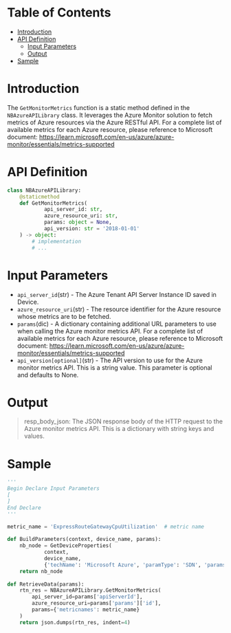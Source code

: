 # Table of Contents
- [Introduction](#introduction)
- [API Definition](#api_def)
    - [Input Parameters](#input)
    - [Output](#output)    
- [Sample](#sample)   

# Introduction <a name="introduction"></a>
The `GetMonitorMetrics` function is a static method defined in the `NBAzureAPILibrary` class. It leverages the Azure Monitor solution to fetch metrics of Azure resources via the Azure RESTful API.
For a complete list of available metrics for each Azure resource, please reference to Microsoft document: https://learn.microsoft.com/en-us/azure/azure-monitor/essentials/metrics-supported

# API Definition <a name="api_def"></a>
```python
class NBAzureAPILibrary:
    @staticmethod
    def GetMonitorMetrics(
            api_server_id: str,
            azure_resource_uri: str,
            params: object = None,
            api_version: str = '2018-01-01'
    ) -> object:
        # implementation
        # ...
```

# Input Parameters <a name="input"></a>
 - `api_server_id`(str) - The Azure Tenant API Server Instance ID saved in Device.
 - `azure_resource_uri`(str) - The resource identifier for the Azure resource whose metrics are to be fetched.
 - `params`(dic) - A dictionary containing additional URL parameters to use when calling the Azure monitor metrics API. For a complete list of available metrics for each Azure resource, please reference to Microsoft document: https://learn.microsoft.com/en-us/azure/azure-monitor/essentials/metrics-supported
 - `api_version[optional]`(str) - The API version to use for the Azure monitor metrics API. This is a string value. This parameter is optional and defaults to None. 

# Output <a name="output"></a>
> resp_body_json: The JSON response body of the HTTP request to the Azure monitor metrics API. This is a dictionary with string keys and values.

# Sample <a name="sample"></a>

```python
'''
Begin Declare Input Parameters
[
]
End Declare
'''

metric_name = 'ExpressRouteGatewayCpuUtilization'  # metric name
 
def BuildParameters(context, device_name, params):
    nb_node = GetDeviceProperties(
            context, 
            device_name, 
            {'techName': 'Microsoft Azure', 'paramType': 'SDN', 'params' : ['*']})
    return nb_node
     
def RetrieveData(params):    
    rtn_res = NBAzureAPILibrary.GetMonitorMetrics(
        api_server_id=params['apiServerId'], 
        azure_resource_uri=params['params']['id'], 
        params={'metricnames': metric_name}
    )
    return json.dumps(rtn_res, indent=4)   
 ```

